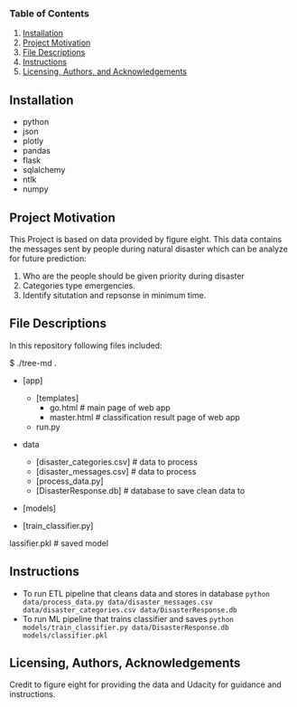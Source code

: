 
### Table of Contents

1. [Installation](#installation)
2. [Project Motivation](#motivation)
3. [File Descriptions](#files)
4. [Instructions](#instr)
5. [Licensing, Authors, and Acknowledgements](#licensing)

## Installation <a name="installation"></a>
- python
- json
- plotly
- pandas
- flask
- sqlalchemy
- ntlk
- numpy

## Project Motivation<a name="motivation"></a>

This Project is based on data provided by figure eight. This data contains the messages sent by people during natural disaster which can be analyze for future prediction:

1. Who are the people should be given priority during disaster
2. Categories type emergencies.
3. Identify situtation and repsonse in minimum time.

## File Descriptions <a name="files"></a>
In this repository following files included:

$ ./tree-md .

 
 * [app]
   * [templates]
      * go.html # main page of web app
      * master.html # classification result page of web app
   * run.py
   
 * data
   * [disaster_categories.csv] # data to process 
   * [disaster_messages.csv] # data to process
   * [process_data.py]
   * [DisasterResponse.db] # database to save clean data to
   
 * [models]
 * [train_classifier.py]
 
lassifier.pkl  # saved model 

## Instructions<a name="instr"></a>
 - To run ETL pipeline that cleans data and stores in database
        `python data/process_data.py data/disaster_messages.csv data/disaster_categories.csv data/DisasterResponse.db`
 - To run ML pipeline that trains classifier and saves
        `python models/train_classifier.py data/DisasterResponse.db models/classifier.pkl`

## Licensing, Authors, Acknowledgements<a name="licensing"></a>
Credit to figure eight for providing the data and Udacity for guidance and instructions. 


  
